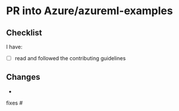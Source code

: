 # PR into Azure/azureml-examples

## Checklist

I have:

- [ ] read and followed the contributing guidelines

## Changes

-

fixes #

